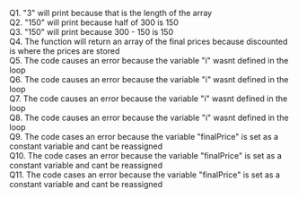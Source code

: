 Q1. "3" will print because that is the length of the array  
Q2. "150" will print because half of 300 is 150  
Q3. "150" will print because 300 - 150 is 150  
Q4. The function will return an array of the final prices because discounted is where the prices are stored  
Q5. The code causes an error because the variable "i" wasnt defined in the loop  
Q6. The code causes an error because the variable "i" wasnt defined in the loop  
Q7. The code causes an error because the variable "i" wasnt defined in the loop  
Q8. The code causes an error because the variable "i" wasnt defined in the loop  
Q9. The code cases an error because the variable "finalPrice" is set as a constant variable and cant be reassigned  
Q10. The code cases an error because the variable "finalPrice" is set as a constant variable and cant be reassigned  
Q11. The code cases an error because the variable "finalPrice" is set as a constant variable and cant be reassigned  
